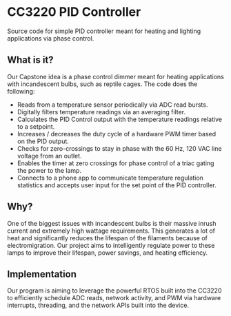 # CC3220 PID Controller

Source code for simple PID controller meant for heating and lighting applications via phase control.

**What is it?**
---------------
Our Capstone idea is a phase control dimmer meant for heating applications with incandescent bulbs, such as reptile cages. The code does the following:
- Reads from a temperature sensor periodically via ADC read bursts.
- Digitally filters temperature readings via an averaging filter.
- Calculates the PID Control output with the temperature readings relative to a setpoint.
- Increases / decreases the duty cycle of a hardware PWM timer based on the PID output.
- Checks for zero-crossings to stay in phase with the 60 Hz, 120 VAC line voltage from an outlet.
- Enables the timer at zero crossings for phase control of a triac gating the power to the lamp.
- Connects to a phone app to communicate temperature regulation statistics and accepts user input for the set point of the PID controller.

**Why?**
--------
One of the biggest issues with incandescent bulbs is their massive inrush current and extremely high wattage requirements. This generates a lot of heat and significantly reduces the lifespan of the filaments because of electromigration. Our project aims to intelligently regulate power to these lamps to improve their lifespan, power savings, and heating efficiency.

**Implementation**
------------------
Our program is aiming to leverage the powerful RTOS built into the CC3220 to efficiently schedule ADC reads, network activity, and PWM via hardware interrupts, threading, and the network APIs built into the device.
